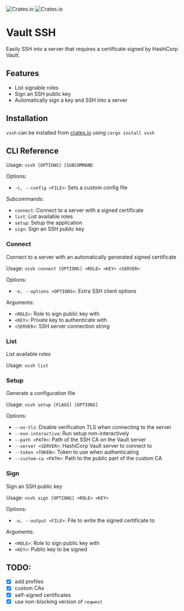 ![Crates.io](https://img.shields.io/crates/d/vssh)
![Crates.io](https://img.shields.io/crates/v/vssh)

# Vault SSH
Easily SSH into a server that requires a certificate signed by HashiCorp Vault.

## Features
- List signable roles
- Sign an SSH public key
- Automatically sign a key and SSH into a server

## Installation
`vssh` can be installed from [crates.io](https://crates.io) using `cargo install vssh`

## CLI Reference
Usage: `vssh [OPTIONS] [SUBCOMMAND`

Options:
  - `-c, --config <FILE>`: Sets a custom config file

Subcommands:
  - `connect`: Connect to a server with a signed certificate
  - `list`: List available roles
  - `setup`: Setup the application
  - `sign`: Sign an SSH public key

### Connect
Connect to a server with an automatically generated signed certificate

Usage: `vssh connect [OPTIONS] <ROLE> <KEY> <SERVER>`

Options:
  - `-o, --options <OPTIONS>`: Extra SSH client options

Arguments:
  - `<ROLE>`: Role to sign public key with
  - `<KEY>`: Private key to authenticate with
  - `<SERVER>`: SSH server connection string

### List
List available roles

Usage: `vssh list`

### Setup
Generate a configuration file

Usage: `vssh setup [FLAGS] [OPTIONS]`

Options:
  - `--no-tls`: Disable verification TLS when connecting to the server
  - `--non-interactive`: Run setup non-interactively
  - `--path <PATH>`: Path of the SSH CA on the Vault server
  - `--server <SERVER>`: HashiCorp Vault server to connect to
  - `--token <TOKEN>`: Token to use when authenticating
  - `--custom-ca <PATH>`: Path to the public part of the custom CA

### Sign
Sign an SSH public key

Usage: `vssh sign [OPTIONS] <ROLE> <KEY>`

Options:
  - `-o, --output <FILE>`: File to write the signed certificate to

Arguments:
  - `<ROLE>`: Role to sign public key with
  - `<KEY>`: Public key to be signed

## TODO:
  - [x] add profiles
  - [x] custom CAs
  - [x] self-signed certificates
  - [x] use non-blocking version of `reqwest`
